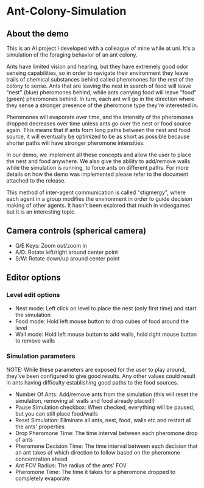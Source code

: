 # Ant-Colony-Simulation
## About the demo
This is an AI project I developed with a colleague of mine while at uni. It's a simulation of the foraging behavior of an ant colony.

Ants have limited vision and hearing, but they have extremely good odor sensing capabilities, so in order to navigate their environment they leave trails of chemical substances behind called pheromones for the rest of the colony to sense. Ants that are leaving the nest in search of food will leave "nest" (blue) pheromones behind, while ants carrying food will leave "food" (green) pheromones behind. In turn, each ant will go in the direction where they sense a stronger presence of the pheromone type they're interested in.

Pheromones will evaporate over time, and the intensity of the pheromones dropped decreases over time unless ants go over the nest or food source again. This means that if ants form long paths between the nest and food source, it will eventually be optimized to be as short as possible because shorter paths will have stronger pheromone intensities.

In our demo, we implement all these concepts and allow the user to place the nest and food anywhere. We also give the ability to add/remove walls while the simulation is running, to force ants on different paths. For more details on how the demo was implemented please refer to the document attached to the release.

This method of inter-agent communication is called "stigmergy", where each agent in a group modifies the environment in order to guide decision making of other agents. It hasn't been explored that much in videogames but it is an interesting topic.

## Camera controls (spherical camera)
  - Q/E Keys: Zoom out/zoom in
  - A/D: Rotate left/right around center point
  - S/W: Rotate down/up around center point

## Editor options
### Level edit options
- Nest mode: Left click on level to place the nest (only first time) and start the simulation
- Food mode: Hold left mouse button to drop cubes of food around the level
- Wall mode: Hold left mouse button to add walls, hold right mouse button to remove walls

### Simulation parameters
NOTE: While these parameters are exposed for the user to play around, they've been configured to give good results. Any other values could result in ants having difficulty establishing good paths to the food sources.

- Number Of Ants: Add/remove ants from the simulation (this will reset the simulation, removing all walls and food already placed!)
- Pause Simulation checkbox: When checked, everything will be paused, but you can still place food/walls
- Reset Simulation: Eliminate all ants, nest, food, walls etc and restart all the ants' properties
- Drop Pheromone Time: The time interval between each pheromone drop of ants
- Pheromone Decision Time: The time interval between each decision that an ant takes of which direction to follow based on the pheromone concentration ahead
- Ant FOV Radius: The radius of the ants' FOV
- Pheromone Time: The time it takes for a pheromone dropped to completely evaporate
